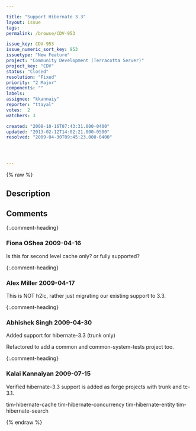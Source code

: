 ```yaml
---

title: "Support Hibernate 3.3"
layout: issue
tags: 
permalink: /browse/CDV-953

issue_key: CDV-953
issue_numeric_sort_key: 953
issuetype: "New Feature"
project: "Community Development (Terracotta Server)"
project_key: "CDV"
status: "Closed"
resolution: "Fixed"
priority: "2 Major"
components: ""
labels: 
assignee: "kkannaiy"
reporter: "ttayal"
votes:  2
watchers: 3

created: "2008-10-16T07:43:31.000-0400"
updated: "2013-02-12T14:02:21.000-0500"
resolved: "2009-04-30T09:45:23.000-0400"




---
```


{% raw %}

## Description

<div markdown="1" class="description">



</div>

## Comments


{:.comment-heading}
### **Fiona OShea** <span class="date">2009-04-16</span>

<div markdown="1" class="comment">

Is this for second level cache only? or fully supported?

</div>


{:.comment-heading}
### **Alex Miller** <span class="date">2009-04-17</span>

<div markdown="1" class="comment">

This is NOT h2lc, rather just migrating our existing support to 3.3.

</div>


{:.comment-heading}
### **Abhishek Singh** <span class="date">2009-04-30</span>

<div markdown="1" class="comment">

Added support for hibernate-3.3 (trunk only)

Refactored to add a common and common-system-tests project too.

</div>


{:.comment-heading}
### **Kalai Kannaiyan** <span class="date">2009-07-15</span>

<div markdown="1" class="comment">

Verified hibernate-3.3 support is added as forge projects with trunk and tc-3.1.

tim-hibernate-cache
tim-hibernate-concurrency
tim-hibernate-entity
tim-hibernate-search


</div>



{% endraw %}
